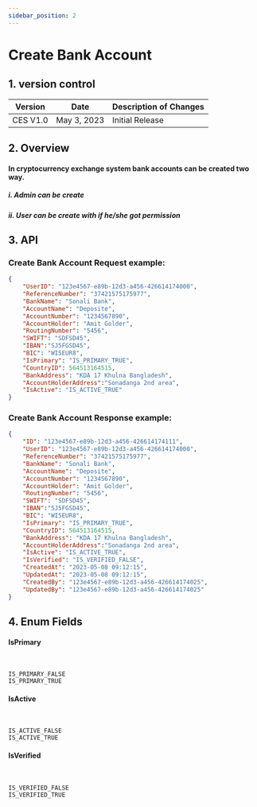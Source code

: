 ```yaml
---
sidebar_position: 2
---
```


# Create Bank Account

## 1. version control

| Version  | Date        | Description of Changes |
| -------- | ----------- | ---------------------- |
| CES V1.0 | May 3, 2023 | Initial Release        |

## 2. Overview

#### In cryptocurrency exchange system bank accounts can be created two way.
##### i.  Admin can be create
##### ii. User can be create with if he/she got permission


## 3. API

### Create Bank Account Request example:

```json
{
	"UserID": "123e4567-e89b-12d3-a456-426614174000",
	"ReferenceNumber": "37421575175977",
	"BankName": "Sonali Bank",
	"AccountName": "Deposite",
	"AccountNumber": "1234567890",
	"AccountHolder": "Amit Golder",
	"RoutingNumber": "5456",
	"SWIFT": "SDFSD45",
	"IBAN":"SJ5FGSD45",
	"BIC": "WI5EUR8",
	"IsPrimary": "IS_PRIMARY_TRUE",
	"CountryID": 564513164515,
	"BankAddress": "KDA 17 Khulna Bangladesh",
	"AccountHolderAddress":"Sonadanga 2nd area",
	"IsActive": "IS_ACTIVE_TRUE"
}
```

### Create Bank Account Response example:

```json
{
  	"ID": "123e4567-e89b-12d3-a456-426614174111",
	"UserID": "123e4567-e89b-12d3-a456-426614174000",
  	"ReferenceNumber": "37421575175977",
  	"BankName": "Sonali Bank",
  	"AccountName": "Deposite",
  	"AccountNumber": "1234567890",
  	"AccountHolder": "Amit Golder",
	"RoutingNumber": "5456",
	"SWIFT": "SDFSD45",
	"IBAN":"SJ5FGSD45",
	"BIC": "WI5EUR8",
	"IsPrimary": "IS_PRIMARY_TRUE",
	"CountryID": 564513164515,
	"BankAddress": "KDA 17 Khulna Bangladesh",
	"AccountHolderAddress":"Sonadanga 2nd area",
	"IsActive": "IS_ACTIVE_TRUE",
	"IsVerified": "IS_VERIFIED_FALSE",
	"CreatedAt": "2023-05-08 09:12:15",
	"UpdatedAt": "2023-05-08 09:12:15",
	"CreatedBy": "123e4567-e89b-12d3-a456-426614174025",
	"UpdatedBy": "123e4567-e89b-12d3-a456-426614174025"
}
```

## 4. Enum Fields
#### **IsPrimary**
&nbsp;

	IS_PRIMARY_FALSE
	IS_PRIMARY_TRUE

#### **IsActive**
&nbsp;

	IS_ACTIVE_FALSE
	IS_ACTIVE_TRUE
	
#### **IsVerified**
&nbsp;

	IS_VERIFIED_FALSE
	IS_VERIFIED_TRUE
